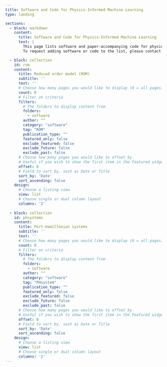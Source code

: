 ```yaml
---
title: Software and Code for Physics-Informed Machine Learning
type: landing

sections:
  - block: markdown
    content:
      title: Software and Code for Physics-Informed Machine Learning
      text: |
        This page lists software and paper-accompanying code for physics-informed machine learning in science and engineering.\
        To request adding software or code to the list, please contact PI [Truong Nghiem](https://truong.nxtlab.org/).

  - block: collection
    id: rom
    content:
      title: Reduced order model (ROM)
      subtitle: ''
      text: ''
      # Choose how many pages you would like to display (0 = all pages)
      count: 0
      # Filter on criteria
      filters:
        # The folders to display content from
        folders:
          - software
        author: ""
        category: "software"
        tag: "ROM"
        publication_type: ""
        featured_only: false
        exclude_featured: false
        exclude_future: false
        exclude_past: false
      # Choose how many pages you would like to offset by
      # Useful if you wish to show the first item in the Featured widget
      offset: 0
      # Field to sort by, such as Date or Title
      sort_by: 'Date'
      sort_ascending: false
    design:
      # Choose a listing view
      view: list
      # Choose single or dual column layout
      columns: '2'
  
  - block: collection
    id: phsystems
    content:
      title: Port-Hamiltonian systems
      subtitle: ''
      text: ''
      # Choose how many pages you would like to display (0 = all pages)
      count: 0
      # Filter on criteria
      filters:
        # The folders to display content from
        folders:
          - software
        author: ""
        category: "software"
        tag: "PHsystem"
        publication_type: ""
        featured_only: false
        exclude_featured: false
        exclude_future: false
        exclude_past: false
      # Choose how many pages you would like to offset by
      # Useful if you wish to show the first item in the Featured widget
      offset: 0
      # Field to sort by, such as Date or Title
      sort_by: 'Date'
      sort_ascending: false
    design:
      # Choose a listing view
      view: list
      # Choose single or dual column layout
      columns: '2'
---
```

